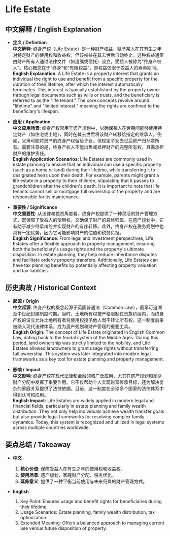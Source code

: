 # Life Estate

## 中文解释 / English Explanation

* **定义 / Definition**  
  **中文解释**: 终身产权（Life Estate）是一种财产权益，赋予某人在其有生之年对特定财产的使用权和收益权，但该权益在其去世后自动终止。这种权益通常由财产所有人通过法律文件（如遗嘱或信托）设立，受益人被称为“终身产权人”。核心概念在于“终身”和“有限权益”，即权益仅限于受益人的寿命期间。  
  **English Explanation**: A Life Estate is a property interest that grants an individual the right to use and benefit from a specific property for the duration of their lifetime, after which the interest automatically terminates. This interest is typically established by the property owner through legal documents such as wills or trusts, and the beneficiary is referred to as the "life tenant." The core concepts revolve around "lifetime" and "limited interest," meaning the rights are confined to the beneficiary's lifespan.

* **应用 / Application**  
  **中文应用场景**: 终身产权常用于遗产规划中，以确保某人在世期间能够使用特定财产（如住宅或土地），同时在其去世后将该财产转移给指定的继承人。例如，父母可能将房产的终身产权留给子女，但规定子女去世后房产归孙辈所有。需要注意的是，终身产权人不能出售或抵押财产的完整所有权，且需承担财产的维护责任。  
  **English Application Scenarios**: Life Estates are commonly used in estate planning to ensure that an individual can use a specific property (such as a home or land) during their lifetime, while transferring it to designated heirs upon their death. For example, parents might grant a life estate in a property to their children, stipulating that it passes to grandchildren after the children's death. It is important to note that life tenants cannot sell or mortgage full ownership of the property and are responsible for its maintenance.

* **重要性 / Significance**  
  **中文重要性**: 从法律和投资角度看，终身产权提供了一种灵活的财产管理方式，既保障了受益人的使用权，又确保了财产的最终归属。在遗产规划中，它有助于减少继承纠纷并实现财产的有序转移。此外，终身产权在税务规划中也具有一定优势，因为它可能影响财产的估值和税务负担。  
  **English Significance**: From legal and investment perspectives, Life Estates offer a flexible approach to property management, ensuring both the beneficiary's usage rights and the property's ultimate disposition. In estate planning, they help reduce inheritance disputes and facilitate orderly property transfers. Additionally, Life Estates can have tax planning benefits by potentially affecting property valuation and tax liabilities.

## 历史典故 / Historical Context

* **起源 / Origin**  
  **中文起源**: 终身产权的概念起源于英国普通法（Common Law），最早可追溯至中世纪封建制度时期。当时，土地所有权被严格限制在贵族阶层内，而终身产权的设立允许土地所有者将使用权授予他人而不转让所有权。这一制度后来被纳入现代法律体系，成为遗产规划和财产管理的重要工具。  
  **English Origin**: The concept of Life Estate originated in English Common Law, dating back to the feudal system of the Middle Ages. During this period, land ownership was strictly limited to the nobility, and Life Estates allowed landowners to grant usage rights without transferring full ownership. This system was later integrated into modern legal frameworks as a key tool for estate planning and property management.

* **影响 / Impact**  
  **中文影响**: 终身产权在现代法律和金融领域广泛应用，尤其在遗产规划和家庭财产分配中发挥了重要作用。它不仅帮助个人实现财富传承目标，还为解决复杂的家庭关系提供了法律依据。目前，这一制度在全球多个国家的法律体系中得到认可和应用。  
  **English Impact**: Life Estates are widely applied in modern legal and financial fields, particularly in estate planning and family wealth distribution. They not only help individuals achieve wealth transfer goals but also provide legal frameworks for resolving complex family dynamics. Today, this system is recognized and utilized in legal systems across multiple countries worldwide.

## 要点总结 / Takeaway

* **中文**  
  1. **核心价值**: 保障受益人在有生之年的使用权和收益权。
  2. **使用场景**: 遗产规划、家庭财产分配、税务优化。
  3. **延伸意义**: 提供了一种平衡当前使用与未来归属的财产管理方式。

* **English**  
  1. Key Point: Ensures usage and benefit rights for beneficiaries during their lifetime.
  2. Usage Scenarios: Estate planning, family wealth distribution, tax optimization.
  3. Extended Meaning: Offers a balanced approach to managing current use versus future disposition of property.